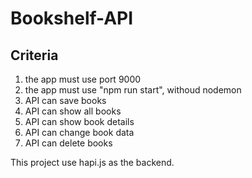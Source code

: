 # Bookshelf-API

## Criteria
1. the app must use port 9000
2. the app must use "npm run start", withoud nodemon
3. API can save books
4. API can show all books
5. API can show book details
6. API can change book data
7. API can delete books

This project use hapi.js as the backend.
